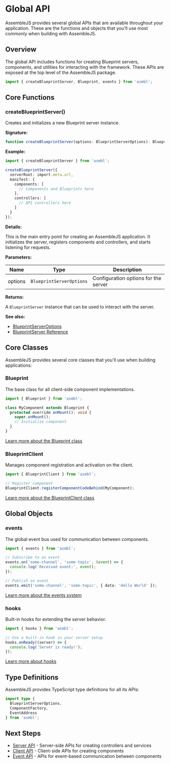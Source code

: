 # Global API

AssembleJS provides several global APIs that are available throughout your application. These are the functions and objects that you'll use most commonly when building with AssembleJS.

## Overview

The global API includes functions for creating Blueprint servers, components, and utilities for interacting with the framework. These APIs are exposed at the top level of the AssembleJS package.

```javascript
import { createBlueprintServer, Blueprint, events } from 'asmbl';
```

## Core Functions

### createBlueprintServer()

Creates and initializes a new Blueprint server instance.

**Signature:**

```typescript
function createBlueprintServer(options: BlueprintServerOptions): BlueprintServer
```

**Example:**

```typescript
import { createBlueprintServer } from 'asmbl';

createBlueprintServer({
  serverRoot: import.meta.url,
  manifest: {
    components: [
      // Components and Blueprints here
    ],
    controllers: [
      // API controllers here
    ]
  }
});
```

**Details:**

This is the main entry point for creating an AssembleJS application. It initializes the server, registers components and controllers, and starts listening for requests.

**Parameters:**

| Name | Type | Description |
|------|------|-------------|
| options | `BlueprintServerOptions` | Configuration options for the server |

**Returns:**

A `BlueprintServer` instance that can be used to interact with the server.

**See also:**

- [BlueprintServerOptions](/docs/interfaces/BlueprintServerOptions)
- [BlueprintServer Reference](/docs/api/server)

## Core Classes

AssembleJS provides several core classes that you'll use when building applications:

### Blueprint

The base class for all client-side component implementations.

```typescript
import { Blueprint } from 'asmbl';

class MyComponent extends Blueprint {
  protected override onMount(): void {
    super.onMount();
    // Initialize component
  }
}
```

[Learn more about the Blueprint class](/docs/classes/Blueprint)

### BlueprintClient

Manages component registration and activation on the client.

```typescript
import { BlueprintClient } from 'asmbl';

// Register component
BlueprintClient.registerComponentCodeBehind(MyComponent);
```

[Learn more about the BlueprintClient class](/docs/classes/BlueprintClient)

## Global Objects

### events

The global event bus used for communication between components.

```typescript
import { events } from 'asmbl';

// Subscribe to an event
events.on('some-channel', 'some-topic', (event) => {
  console.log('Received event:', event);
});

// Publish an event
events.emit('some-channel', 'some-topic', { data: 'Hello World' });
```

[Learn more about the events system](/docs/api/event)

### hooks

Built-in hooks for extending the server behavior.

```typescript
import { hooks } from 'asmbl';

// Use a built-in hook in your server setup
hooks.onReady((server) => {
  console.log('Server is ready!');
});
```

[Learn more about hooks](/docs/variables/hooks)

## Type Definitions

AssembleJS provides TypeScript type definitions for all its APIs:

```typescript
import type { 
  BlueprintServerOptions, 
  ComponentFactory, 
  EventAddress 
} from 'asmbl';
```

## Next Steps

- [Server API](/docs/api/server) - Server-side APIs for creating controllers and services
- [Client API](/docs/api/client) - Client-side APIs for creating components
- [Event API](/docs/api/event) - APIs for event-based communication between components